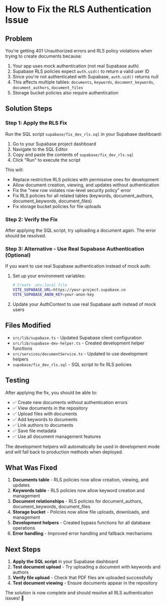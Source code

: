 # How to Fix the RLS Authentication Issue

## Problem

You're getting 401 Unauthorized errors and RLS policy violations when trying to create documents because:

1. Your app uses mock authentication (not real Supabase auth)
2. Supabase RLS policies expect `auth.uid()` to return a valid user ID
3. Since you're not authenticated with Supabase, `auth.uid()` returns null
4. This affects multiple tables: `documents`, `keywords`, `document_keywords`, `document_authors`, `document_files`
5. Storage bucket policies also require authentication

## Solution Steps

### Step 1: Apply the RLS Fix

Run the SQL script `supabase/fix_dev_rls.sql` in your Supabase dashboard:

1. Go to your Supabase project dashboard
2. Navigate to the SQL Editor
3. Copy and paste the contents of `supabase/fix_dev_rls.sql`
4. Click "Run" to execute the script

This will:

- Replace restrictive RLS policies with permissive ones for development
- Allow document creation, viewing, and updates without authentication
- Fix the "new row violates row-level security policy" error
- Fix RLS policies for all related tables (keywords, document_authors, document_keywords, document_files)
- Fix storage bucket policies for file uploads

### Step 2: Verify the Fix

After applying the SQL script, try uploading a document again. The error should be resolved.

### Step 3: Alternative - Use Real Supabase Authentication (Optional)

If you want to use real Supabase authentication instead of mock auth:

1. Set up your environment variables:

   ```bash
   # Create .env.local file
   VITE_SUPABASE_URL=https://your-project.supabase.co
   VITE_SUPABASE_ANON_KEY=your-anon-key
   ```

2. Update your AuthContext to use real Supabase auth instead of mock users

## Files Modified

- `src/lib/supabase.ts` - Updated Supabase client configuration
- `src/lib/supabase-dev-helper.ts` - Created development helper functions
- `src/services/documentService.ts` - Updated to use development helpers
- `supabase/fix_dev_rls.sql` - SQL script to fix RLS policies

## Testing

After applying the fix, you should be able to:

- ✅ Create new documents without authentication errors
- ✅ View documents in the repository
- ✅ Upload files with documents
- ✅ Add keywords to documents
- ✅ Link authors to documents
- ✅ Save file metadata
- ✅ Use all document management features

The development helpers will automatically be used in development mode and will fall back to production methods when deployed.

## What Was Fixed

1. **Documents table** - RLS policies now allow creation, viewing, and updates
2. **Keywords table** - RLS policies now allow keyword creation and management
3. **Document relationships** - RLS policies for document_authors, document_keywords, document_files
4. **Storage bucket** - Policies now allow file uploads, downloads, and management
5. **Development helpers** - Created bypass functions for all database operations
6. **Error handling** - Improved error handling and fallback mechanisms

## Next Steps

1. **Apply the SQL script** in your Supabase dashboard
2. **Test document upload** - Try uploading a document with keywords and authors
3. **Verify file upload** - Check that PDF files are uploaded successfully
4. **Test document viewing** - Ensure documents appear in the repository

The solution is now complete and should resolve all RLS authentication issues! 🎉
